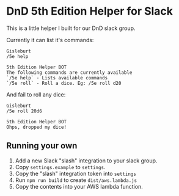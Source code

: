 DnD 5th Edition Helper for Slack
================================

This is a little helper I built for our DnD slack group.

Currently it can list it's commands:

```
Gisleburt  
/5e help

5th Edition Helper BOT  
The following commands are currently available
`/5e help` - Lists available commands 
`/5e roll` - Roll a dice. Eg: /5e roll d20 
```

And fail to roll any dice:

```
Gisleburt
/5e roll 20d6

5th Edition Helper BOT
Ohps, dropped my dice!
```

Running your own
----------------

1. Add a new Slack "slash" integration to your slack group.
2. Copy `settings.example` to `settings`.
3. Copy the "slash" integration token into `settings`
4. Run `npm run build` to create `dist/aws.lambda.js`
5. Copy the contents into your AWS lambda function.

